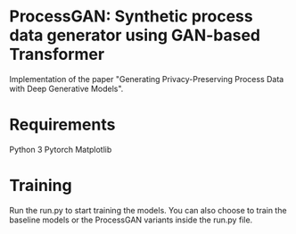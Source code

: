 # ProcessGAN: Synthetic process data generator using GAN-based Transformer
Implementation of the paper "Generating Privacy-Preserving Process Data with Deep Generative Models".

# Requirements
Python 3
Pytorch
Matplotlib

# Training
Run the run.py to start training the models. You can also choose to train the baseline models or the ProcessGAN variants inside the run.py file.
